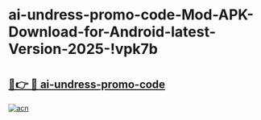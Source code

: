 # ai-undress-promo-code-Mod-APK-Download-for-Android-latest-Version-2025-!vpk7b

# <h2><a href="https://si8oto.esa.edu.pl?title=ai-undress-promo-code&ref=vpk7b">🔗👉 🔴 ai-undress-promo-code</a></h2>

[![acn](https://github.com/user-attachments/assets/0f9c940e-d8b0-45ae-aac7-cd30a18b3e1c)](https://si8oto.esa.edu.pl?title=ai-undress-promo-code&ref=vpk7b)

